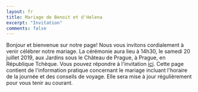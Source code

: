 ```yaml
---
layout: fr
title: Mariage de Benoit et d'Helena
excerpt: "Invitation"
comments: false
---
```


Bonjour et bienvenue sur notre page! Nous vous invitons cordialement à venir
célébrer notre mariage. La cérémonie aura lieu à 14h30, le samedi 20 juillet
2019, aux Jardins sous le Château de Prague, à Prague, en République
Tchèque. Vous pouvez répondre à l'invitation
<a href="https://helena-benoit.github.io//rsvp-fr/">ici</a>. Cette page contient
de l'information pratique concernant le mariage incluant l'horaire de la journée
et des conseils de voyage. Elle sera mise à jour régulièrement pour vous tenir
au courant.



